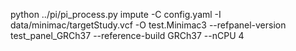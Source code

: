 python ../pi/pi_process.py impute -C config.yaml -I data/minimac/targetStudy.vcf -O test.Minimac3 --refpanel-version test_panel_GRCh37 --reference-build GRCh37 --nCPU 4
